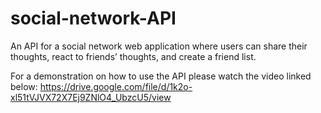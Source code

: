 # social-network-API
An API for a social network web application where users can share their thoughts, react to friends’ thoughts, and create a friend list.

For a demonstration on how to use the API please watch the video linked below:
https://drive.google.com/file/d/1k2o-xl51tVJVX72X7Ej9ZNlO4_UbzcU5/view

